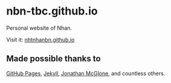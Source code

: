 # nbn-tbc.github.io
Personal website of Nhan.

Visit it: [nhtnhanbn.github.io](https://nhtnhanbn.github.io)

## Made possible thanks to
[GitHub Pages](https://github.io),
[Jekyll](https://jekyllrb.com),
[Jonathan McGlone](https://jmcglone.com/guides/github-pages),
and countless others.
